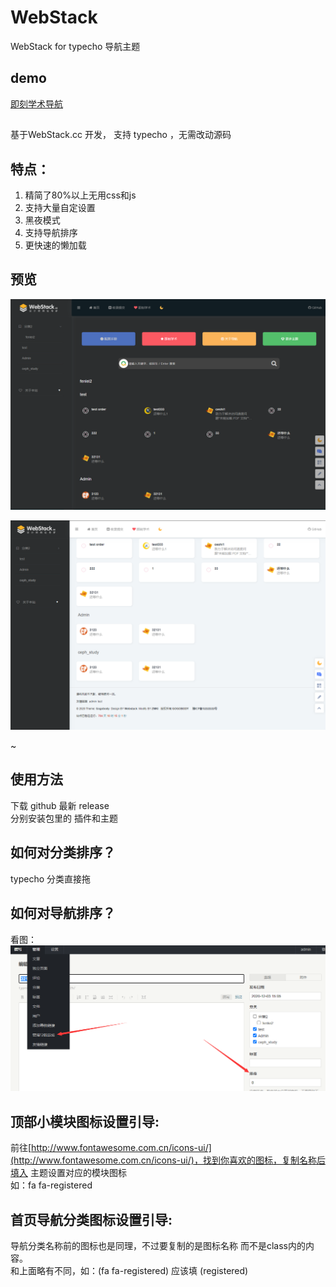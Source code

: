 # WebStack
WebStack for typecho 导航主题

## demo
[即刻学术导航](https://site.geekscholar.net)

## 
基于WebStack.cc 开发， 支持 typecho ，无需改动源码  

## 特点：
1. 精简了80%以上无用css和js
2. 支持大量自定设置
3. 黑夜模式
4. 支持导航排序
5. 更快速的懒加载


## 预览
![](readme/index.png)   

![](readme/index-bright.png)
  
~[](readme/setting.png)  

## 使用方法
下载 github 最新 release  
分别安装包里的 插件和主题

## 如何对分类排序？
typecho 分类直接拖

## 如何对导航排序？
看图：  
![](readme/paixu.png)

## 顶部小模块图标设置引导:
前往[http://www.fontawesome.com.cn/icons-ui/](http://www.fontawesome.com.cn/icons-ui/)，找到你喜欢的图标，复制名称后填入 主题设置对应的模块图标  
如：fa fa-registered

## 首页导航分类图标设置引导:
导航分类名称前的图标也是同理，不过要复制的是图标名称 而不是class内的内容。  
和上面略有不同，如：(fa fa-registered) 应该填 (registered)
